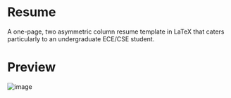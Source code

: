 # Resume
A one-page, two asymmetric column resume template in LaTeX that caters particularly to an undergraduate ECE/CSE student.

# Preview

![image](https://user-images.githubusercontent.com/58098260/161099023-7eee5e08-32cf-49b5-b6ee-0a4cfb94017a.png)
